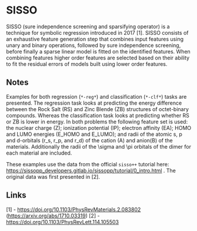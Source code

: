 # SISSO

SISSO (sure independence screening and sparsifying operator) is a technique for symbolic regression introduced in 2017 [1].
SISSO consists of an exhaustive feature generation step that combines input features using unary and binary operations, followed by sure independence screening, before finally a sparse linear model is fitted on the identified features. When combining features higher order features are selected based on their ability to fit the residual errors of models built using lower order features.

## Notes

Examples for both regression (`*-reg*`) and classification (`*-clf*`) tasks are presented. The regression task looks at predicting the energy difference between the Rock Salt (RS) and Zinc Blende (ZB) structures of octet-binary compounds. Whereas the classification task looks at predicting whether RS or ZB is lower in energy. In both problems the following feature set is used: the nuclear charge (Z); ionization potential (IP); electron affinity (EA); HOMO and LUMO energies (E_HOMO and E_LUMO); and radii of the atomic s, p and d-orbitals (r_s, r_p, and r_d) of the cation (A) and anion(B) of the materials. Additionally the radii of the \sigma and \pi orbitals of the dimer for each material are included.

These examples use the data from the official `sisso++` tutorial here: https://sissopp_developers.gitlab.io/sissopp/tutorial/0_intro.html . The original data was first presented in [2].

## Links

[1] - https://doi.org/10.1103/PhysRevMaterials.2.083802 (https://arxiv.org/abs/1710.03319)
[2] - https://doi.org/10.1103/PhysRevLett.114.105503
